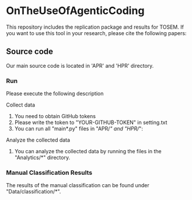 # OnTheUseOfAgenticCoding
This repository includes the replication package and results for TOSEM. 
If you want to use this tool in your research, please cite the following papers:

## Source code
Our main source code is located in 'APR' and 'HPR' directory.

### Run
Please execute the following description

Collect data
1. You need to obtain GitHub tokens
2. Please write the token to "YOUR-GITHUB-TOKEN" in setting.txt 
3. You can run all "main*.py" files in "APR/*" and "HPR/*":

Analyze the collected data
1. You can analyze the collected data by running the files in the "Analytics/*" directory.

### Manual Classification Results
The results of the manual classification can be found under "Data/classification/*".


